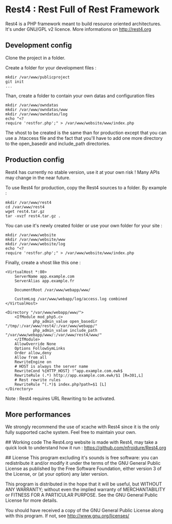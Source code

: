 # Rest4 : Rest Full of Rest Framework

Rest4 is a PHP framework meant to build resource oriented architectures.
It's under GNU/GPL v2 licence. More informations on http://rest4.org

## Development config

Clone the project in a folder.

Create a folder for your development files :

    mkdir /var/www/publicproject
    git init
    ...

Than, create a folder to contain your own datas and configuration files

    mkdir /var/www/owndatas
    mkdir /var/www/owndatas/www
    mkdir /var/www/owndatas/log
    echo "<?
    require 'restfor.php';" > /var/www/website/www/index.php

The vhost to be created is the same than for production except that you can
use a .htaccess file and the fact that you'll have to add one more directory
to the open_basedir and include_path directories.

## Production config

Rest4 has currently no stable version, use it at your own risk ! Many APIs
may change in the near future.

To use Rest4 for production, copy the Rest4 sources to a folder. By example :

    mkdir /var/www/rest4
    cd /var/www/rest4
    wget rest4.tar.gz
    tar -xvzf rest4.tar.gz .

You can use it's newly created folder or use your own folder for your site :

    mkdir /var/www/website
    mkdir /var/www/website/www
    mkdir /var/www/website/log
    echo "<?
    require 'restfor.php';" > /var/www/website/www/index.php

Finally, create a vhost like this one :

	<VirtualHost *:80>
		ServerName app.example.com
		ServerAlias app.example.fr

		DocumentRoot /var/www/webapp/www/

		CustomLog /var/www/webapp/log/access.log combined
	</VirtualHost>

	<Directory "/var/www/webapp/www/">
		<IfModule mod_php5.c>
		        php_admin_value open_basedir "/tmp/:/var/www/rest4/:/var/www/webapp/"
		        php_admin_value include_path "/var/www/webapp/www/:/var/www/rest4/www/"
		</IfModule>
		AllowOverride None
		Options FollowSymLinks
		Order allow,deny
		Allow from all
		RewriteEngine on
		# HOST is always the server name
		RewriteCond %{HTTP_HOST} !^app.example.com.ewk$
		RewriteRule (.*) http://app.example.com.ewk/$1 [R=301,L]
		# Rest rewrite rules
		RewriteRule ^(.*)$ index.php?path=$1 [L]
	</Directory>

Note : Rest4 requires URL Rewriting to be activated.

## More performances
We strongly recommend the use of xcache with Rest4 since it is the only
fully supported cache system. Feel free to maintain your own.

## Working code
The Rest4.org website is made with Rest4, may take a quick look to understand
how it run : https://github.com/nfroidure/Rest4.org

## License
This program excluding it's sounds is free software: you can redistribute it and/or modify it under the terms of the GNU General Public License as published by the Free Software Foundation, either version 3 of the License, or (at your option) any later version.

This program is distributed in the hope that it will be useful, but WITHOUT ANY WARRANTY; without even the implied warranty of MERCHANTABILITY or FITNESS FOR A PARTICULAR PURPOSE.  See the GNU General Public License for more details.

You should have received a copy of the GNU General Public License along with this program.  If not, see <http://www.gnu.org/licenses/>
